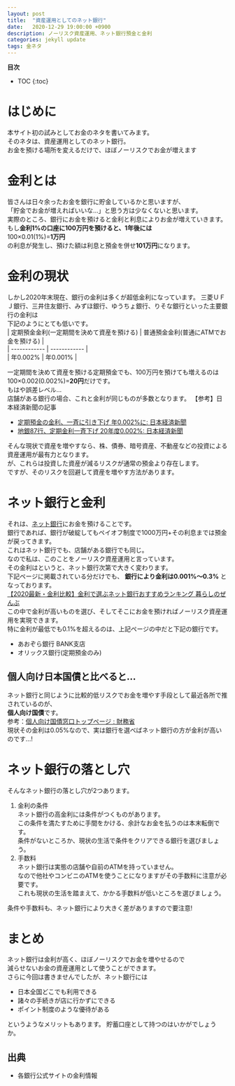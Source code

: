 ```yaml
---
layout: post
title:  "資産運用としてのネット銀行"
date:   2020-12-29 19:00:00 +0900
description: ノーリスク資産運用、ネット銀行預金と金利
categories: jekyll update
tags: 金ネタ
---
```

**目次**
- TOC
{:toc}

# はじめに
本サイト初の試みとしてお金のネタを書いてみます。  
そのネタは、資産運用としてのネット銀行。  
お金を預ける場所を変えるだけで、ほぼノーリスクでお金が増えます  

# 金利とは  
皆さんは日々余ったお金を銀行に貯金しているかと思いますが、  
「貯金でお金が増えればいいな…」と思う方は少なくないと思います。  
実際のところ、銀行にお金を預けると金利と利息によりお金が増えていきます。  
もし**金利1%の口座に100万円を預けると、1年後には**  
100×0.01(1%)=**1万円**  
の利息が発生し、預けた額は利息と預金を併せ**101万円**になります。

# 金利の現状
しかし2020年末現在、銀行の金利は多くが超低金利になっています。 
三菱ＵＦＪ銀行、三井住友銀行、みずほ銀行、ゆうちょ銀行、りそな銀行といった主要銀行の金利は  
下記のようにとても低いです。  
| 定期預金金利(一定期間を決めて資産を預ける) | 普通預金金利(普通にATMでお金を預ける) |  
| ------------ | ------------ |  
| 年0.002%     | 年0.001%     |  

一定期間を決めて資産を預ける定期預金でも、100万円を預けても増えるのは  
100×0.002(0.002%)=**20円**だけです。  
もはや誤差レベル…  
店舗がある銀行の場合、これと金利が同じものが多数となります。 
【参考】日本経済新聞の記事  
 - [定期預金の金利、一斉に引き下げ 年0.002%に: 日本経済新聞](https://www.nikkei.com/article/DGXMZO58492050U0A420C2K12200/)  
 - [地銀87行、定期金利一斉下げ 20年度0.002%: 日本経済新聞](https://www.nikkei.com/article/DGXMZO61998330Y0A720C2EE9000/)  

そんな現状で資産を増やすなら、株、債券、暗号資産、不動産などの投資による資産運用が最有力となります。  
が、これらは投資した資産が減るリスクが通常の預金より存在します。  
ですが、そのリスクを回避して資産を増やす方法があります。  

# ネット銀行と金利  
それは、[ネット銀行](https://www.rakuten-bank.co.jp/account/jyoshi/netbank/)にお金を預けることです。  
銀行であれば、銀行が破綻してもペイオフ制度で1000万円+その利息までは預金が戻ってきます。  
これはネット銀行でも、店舗がある銀行でも同じ。  
なので私は、このことをノーリスク資産運用と言っています。  
その金利はというと、ネット銀行次第で大きく変わります。   
下記ページに掲載されている分だけでも、 **銀行により金利は0.001%～0.3%** となっております。  
[【2020最新・金利比較】金利で選ぶネット銀行おすすめランキング 暮らしのぜんぶ](https://hoken-all.co.jp/media/netbank-kinri/)  
この中で金利が高いものを選び、そしてそこにお金を預ければノーリスク資産運用を実現できます。  
特に金利が最低でも0.1%を超えるのは、上記ページの中だと下記の銀行です。
 - あおぞら銀行 BANK支店
 - オリックス銀行(定期預金のみ)
## 個人向け日本国債と比べると…
ネット銀行と同じように比較的低リスクでお金を増やす手段として最近各所で推されているのが、  
**個人向け国債**です。  
参考：[個人向け国債窓口トップページ : 財務省](https://www.mof.go.jp/jgbs/individual/kojinmuke/)  
現状その金利は0.05%なので、実は銀行を選べばネット銀行の方が金利が高いのです…!

# ネット銀行の落とし穴
そんなネット銀行の落とし穴が2つあります。
1. 金利の条件  
ネット銀行の高金利には条件がつくものがあります。  
この条件を満たすために手間をかける、余計なお金を払うのは本末転倒です。  
条件がないところか、現状の生活で条件をクリアできる銀行を選びましょう。  
1. 手数料  
ネット銀行は実態の店舗や自前のATMを持っていません。  
なので他社やコンビニのATMを使うことになりますがその手数料に注意が必要です。  
これも現状の生活を踏まえて、かかる手数料が低いところを選びましょう。
  
条件や手数料も、ネット銀行により大きく差がありますので要注意!  

# まとめ
ネット銀行は金利が高く、ほぼノーリスクでお金を増やせるので  
減らせないお金の資産運用として使うことができます。  
さらに今回は書きませんでしたが、ネット銀行には  
 - 日本全国どこでも利用できる  
 - 諸々の手続きが店に行かずにできる  
 - ポイント制度のような優待がある  

というようなメリットもあります。
貯蓄口座として持つのはいかがでしょうか。  

## 出典
 - 各銀行公式サイトの金利情報
